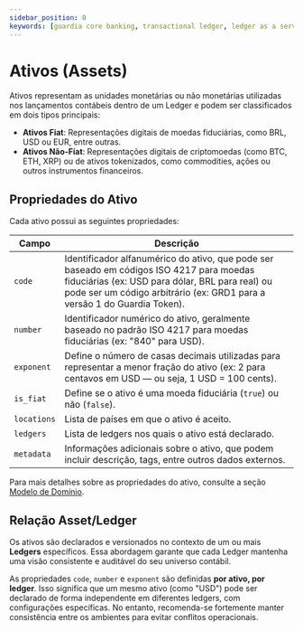 ```yaml
---
sidebar_position: 0
keywords: [guardia core banking, transactional ledger, ledger as a service, assets, ias-1, ias-8]
---
```


# Ativos (Assets)

Ativos representam as unidades monetárias ou não monetárias utilizadas nos lançamentos contábeis dentro de um Ledger e podem ser classificados em dois tipos principais:

- **Ativos Fiat**: Representações digitais de moedas fiduciárias, como BRL, USD ou EUR, entre outras.
- **Ativos Não-Fiat**: Representações digitais de criptomoedas (como BTC, ETH, XRP) ou de ativos tokenizados, como commodities, ações ou outros instrumentos financeiros.

## Propriedades do Ativo

Cada ativo possui as seguintes propriedades:

| Campo       | Descrição |
|-------------|-----------|
| `code`      | Identificador alfanumérico do ativo, que pode ser baseado em códigos ISO 4217 para moedas fiduciárias (ex: USD para dólar, BRL para real) ou pode ser um código arbitrário (ex: GRD1 para a versão 1 do Guardia Token). |
| `number`    | Identificador numérico do ativo, geralmente baseado no padrão ISO 4217 para moedas fiduciárias (ex: "840" para USD). |
| `exponent`  | Define o número de casas decimais utilizadas para representar a menor fração do ativo (ex: 2 para centavos em USD — ou seja, 1 USD = 100 cents). |
| `is_fiat`   | Define se o ativo é uma moeda fiduciária (`true`) ou não (`false`). |
| `locations` | Lista de países em que o ativo é aceito. |
| `ledgers`   | Lista de ledgers nos quais o ativo está declarado. |
| `metadata`  | Informações adicionais sobre o ativo, que podem incluir descrição, tags, entre outros dados externos. |

Para mais detalhes sobre as propriedades do ativo, consulte a seção [Modelo de Domínio](../models/index.md#assets).

## Relação Asset/Ledger

Os ativos são declarados e versionados no contexto de um ou mais **Ledgers** específicos. Essa abordagem garante que cada Ledger mantenha uma visão consistente e auditável do seu universo contábil.

As propriedades `code`, `number` e `exponent` são definidas **por ativo, por ledger**. Isso significa que um mesmo ativo (como "USD") pode ser declarado de forma independente em diferentes ledgers, com configurações específicas. No entanto, recomenda-se fortemente manter consistência entre os ambientes para evitar conflitos operacionais.